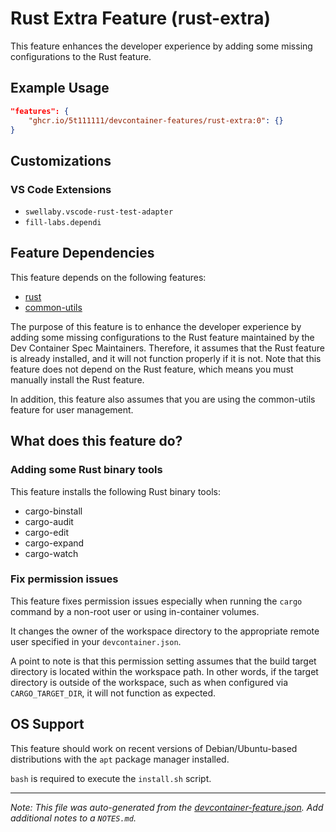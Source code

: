 
# Rust Extra Feature (rust-extra)

This feature enhances the developer experience by adding some missing configurations to the Rust feature.

## Example Usage

```json
"features": {
    "ghcr.io/5t111111/devcontainer-features/rust-extra:0": {}
}
```



## Customizations

### VS Code Extensions

- `swellaby.vscode-rust-test-adapter`
- `fill-labs.dependi`

## Feature Dependencies

This feature depends on the following features:

- [rust](https://github.com/devcontainers/features/tree/main/src/rust)
- [common-utils](https://github.com/devcontainers/features/tree/main/src/common-utils)

The purpose of this feature is to enhance the developer experience by adding
some missing configurations to the Rust feature maintained by the Dev Container
Spec Maintainers. Therefore, it assumes that the Rust feature is already
installed, and it will not function properly if it is not. Note that this
feature does not depend on the Rust feature, which means you must manually
install the Rust feature.

In addition, this feature also assumes that you are using the common-utils
feature for user management.

## What does this feature do?

### Adding some Rust binary tools

This feature installs the following Rust binary tools:

- cargo-binstall
- cargo-audit
- cargo-edit
- cargo-expand
- cargo-watch

### Fix permission issues

This feature fixes permission issues especially when running the `cargo` command
by a non-root user or using in-container volumes.

It changes the owner of the workspace directory to the appropriate remote user
specified in your `devcontainer.json`.

A point to note is that this permission setting assumes that the build target
directory is located within the workspace path. In other words, if the target
directory is outside of the workspace, such as when configured via
`CARGO_TARGET_DIR`, it will not function as expected.

## OS Support

This feature should work on recent versions of Debian/Ubuntu-based distributions
with the `apt` package manager installed.

`bash` is required to execute the `install.sh` script.


---

_Note: This file was auto-generated from the [devcontainer-feature.json](https://github.com/5t111111/devcontainer-features/blob/main/src/rust-extra/devcontainer-feature.json).  Add additional notes to a `NOTES.md`._
